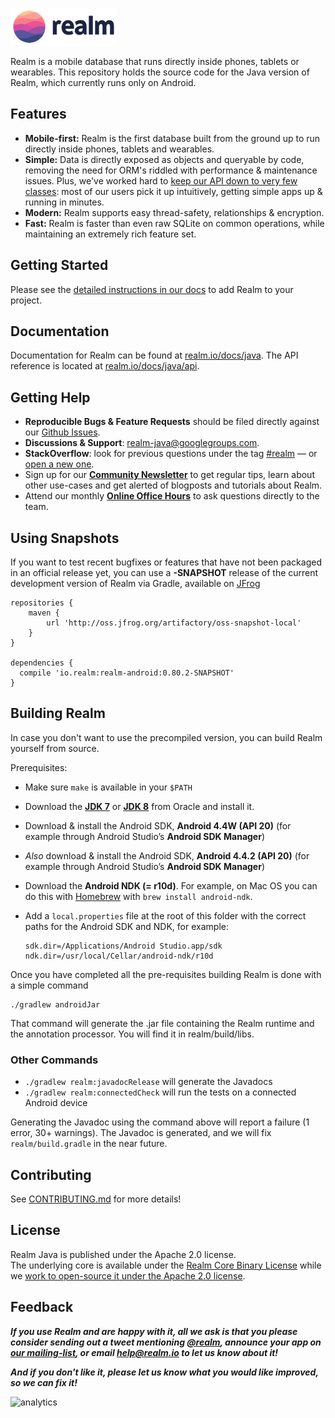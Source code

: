 ![Realm](logo.png)

Realm is a mobile database that runs directly inside phones, tablets or wearables.
This repository holds the source code for the Java version of Realm, which currently runs only on Android.

## Features

* **Mobile-first:** Realm is the first database built from the ground up to run directly inside phones, tablets and wearables.
* **Simple:** Data is directly exposed as objects and queryable by code, removing the need for ORM's riddled with performance & maintenance issues. Plus, we've worked hard to [keep our API down to very few classes](http://realm.io/docs/java/): most of our users pick it up intuitively, getting simple apps up & running in minutes.
* **Modern:** Realm supports easy thread-safety, relationships & encryption.
* **Fast:** Realm is faster than even raw SQLite on common operations, while maintaining an extremely rich feature set.

## Getting Started

Please see the [detailed instructions in our docs](http://realm.io/docs/java/#installation) to add Realm to your project.

## Documentation

Documentation for Realm can be found at [realm.io/docs/java](http://realm.io/docs/java).
The API reference is located at [realm.io/docs/java/api](http://realm.io/docs/java/api).

## Getting Help

- **Reproducible Bugs & Feature Requests** should be filed directly against our [Github Issues](https://github.com/realm/realm-java/issues).
- **Discussions & Support**: [realm-java@googlegroups.com](https://groups.google.com/d/forum/realm-java).
- **StackOverflow**: look for previous questions under the tag [#realm](https://stackoverflow.com/questions/tagged/realm.io?sort=newest) — or [open a new one](http://stackoverflow.com/questions/ask?tags=realm.io).
- Sign up for our [**Community Newsletter**](http://eepurl.com/VEKCn) to get regular tips, learn about other use-cases and get alerted of blogposts and tutorials about Realm.
- Attend our monthly [**Online Office Hours**](https://attendee.gotowebinar.com/rt/1182038037080364033) to ask questions directly to the team.

## Using Snapshots

If you want to test recent bugfixes or features that have not been packaged in an official release yet, you can use a **-SNAPSHOT** release of the current development version of Realm via Gradle, available on [JFrog](http://oss.jfrog.org/oss-snapshot-local/io/realm/realm-android/)

    repositories {
        maven {
            url 'http://oss.jfrog.org/artifactory/oss-snapshot-local'
        }
    }

    dependencies {
      compile 'io.realm:realm-android:0.80.2-SNAPSHOT'
    }

## Building Realm

In case you don't want to use the precompiled version, you can build Realm yourself from source.

Prerequisites:

* Make sure `make` is available in your `$PATH`
* Download the [**JDK 7**](http://www.oracle.com/technetwork/java/javase/downloads/jdk7-downloads-1880260.html) or [**JDK 8**](http://www.oracle.com/technetwork/java/javase/downloads/jdk8-downloads-2133151.html) from Oracle and install it.
* Download & install the Android SDK, **Android 4.4W (API 20)** (for example through Android Studio’s **Android SDK Manager**)
* _Also_ download & install the Android SDK, **Android 4.4.2 (API 20)** (for example through Android Studio’s **Android SDK Manager**)
* Download the **Android NDK (= r10d)**. For example, on Mac OS you can do this with [Homebrew](http://brew.sh) with `brew install android-ndk`.
* Add a `local.properties` file at the root of this folder with the correct paths for the Android SDK and NDK, for example:

    ```
    sdk.dir=/Applications/Android Studio.app/sdk
    ndk.dir=/usr/local/Cellar/android-ndk/r10d
    ```

Once you have completed all the pre-requisites building Realm is done with a simple command

    ./gradlew androidJar

That command will generate the .jar file containing the Realm runtime and the annotation processor. You will find it in realm/build/libs.

### Other Commands

 * `./gradlew realm:javadocRelease` will generate the Javadocs
 * `./gradlew realm:connectedCheck` will run the tests on a connected Android device

Generating the Javadoc using the command above will report a failure (1 error, 30+ warnings). The Javadoc is generated, and we will fix 
`realm/build.gradle` in the near future.

## Contributing

See [CONTRIBUTING.md](CONTRIBUTING.md) for more details!

## License

Realm Java is published under the Apache 2.0 license.  
The underlying core is available under the [Realm Core Binary License](LICENSE#L210-L243) while we [work to open-source it under the Apache 2.0 license](http://realm.io/docs/java/#faq).

## Feedback

**_If you use Realm and are happy with it, all we ask is that you please consider sending out a tweet mentioning [@realm](http://twitter.com/realm), announce your app on [our mailing-list](https://groups.google.com/forum/#!forum/realm-java), or email [help@realm.io](mailto:help@realm.io) to let us know about it!_**

**_And if you don't like it, please let us know what you would like improved, so we can fix it!_**

![analytics](https://ga-beacon.appspot.com/UA-50247013-2/realm-java/README?pixel)
